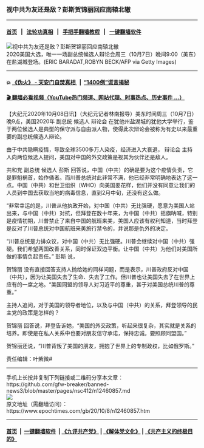### 视中共为友还是敌？彭斯贺锦丽回应南辕北辙
------------------------

#### [首页](https://github.com/gfw-breaker/banned-news3/blob/master/README.md) &nbsp;&nbsp;|&nbsp;&nbsp; [法轮功真相](https://github.com/begood0513/basic/blob/master/README.md)  &nbsp;&nbsp;|&nbsp;&nbsp; [手把手翻墙教程](https://github.com/gfw-breaker/guides/wiki)  &nbsp;&nbsp;|&nbsp;&nbsp; [一键翻墙软件](https://github.com/gfw-breaker/nogfw/blob/master/README.md)  



<div><img alt="视中共为友还是敌？彭斯贺锦丽回应南辕北辙" class="attachment-djy_600_400 size-djy_600_400 wp-post-image" src="https://i.epochtimes.com/assets/uploads/2020/10/GettyImages-1228947644-600x400.jpg"/>
<div class="caption">
 2020美国大选，唯一一场副总统候选人辩论会周三（10月7日）晚间9:00（美东）在盐湖城登场。(ERIC BARADAT,ROBYN BECK/AFP via Getty Images)
</div></div><hr/>

#### 💥 [《伪火》 - 天安门自焚真相 ](http://158.247.195.190:10000/videos/blog/weihuo.html)&nbsp; |&nbsp; [“1400例”谎言揭秘  ](http://158.247.195.190:10000/videos/blog/jiexi1400.html)

#### [ 🎬  翻墙必看视频（YouTube热门频道、网站代理、时事热点、历史事件 ...）](https://github.com/gfw-breaker/links/blob/master/banned.md)

<div><p>
 【大纪元2020年10月08日讯】（大纪元记者林南报导）美东时间周三（10月7日）晚9点，美国2020年
 <ok href="https://www.epochtimes.com/gb/tag/%E5%89%AF%E6%80%BB%E7%BB%9F.html">
  副总统
 </ok>
 候选人
 <ok href="https://www.epochtimes.com/gb/tag/%E8%BE%A9%E8%AE%BA%E4%BC%9A.html">
  辩论会
 </ok>
 在犹他州盐湖城的犹他大学举行，鉴于两位候选人是典型的保守派与自由派人物，使得此次辩论会被称为有史以来最重要的副总统候选人辩论。
</p>
<p style="text-align: center;">
</p>
<p>
 由于中共隐瞒疫情，导致全球3500多万人染疫，经济进入大衰退，
 <ok href="https://www.epochtimes.com/gb/tag/%E8%BE%A9%E8%AE%BA%E4%BC%9A.html">
  辩论会
 </ok>
 主持人向两位候选人提问，美国对中国的外交政策是视其为伙伴还是敌人。
</p>
<p>
 共和党
 <ok href="https://www.epochtimes.com/gb/tag/%E5%89%AF%E6%80%BB%E7%BB%9F.html">
  副总统
 </ok>
 候选人
 <ok href="https://www.epochtimes.com/gb/tag/%E5%BD%AD%E6%96%AF.html">
  彭斯
 </ok>
 回答说，中国（中共）的确是要为这个疫情负责，它是罪魁祸首，始作俑者。而川普总统对此非常不满，他已经非常明确地表达了这一点。中国（中共）和世卫组织（WHO）向美国耍花样，他们并没有同意让我们的人员到中国去获取当地的病毒信息，直到2月中旬，还没有这么做。
</p>
<p>
 “非常幸运的是，川普从他执政开始，对中国（中共）无比强硬，愿意为美国人站出来，与中国（中共）对抗，但拜登在数十年来，为中国（中共）摇旗呐喊，特别是疫情初期，川普禁止了来自中国的航班来美，美国人应该有权利知道，当时拜登是反对了川普总统对中国航班来美旅行禁令的，并说那是仇外的决定。
</p>
<p>
 “川普总统是力排众议，对中国（中共）无比强硬。川普会继续对中国（中共）强硬。我们希望两国改善关系，同时保证双边平衡。让中国（中共）为他们对美国所做的事情负起责任。”
 <ok href="https://www.epochtimes.com/gb/tag/%E5%BD%AD%E6%96%AF.html">
  彭斯
 </ok>
 说，
</p>
<p>
 <ok href="https://www.epochtimes.com/gb/tag/%E8%B4%BA%E9%94%A6%E4%B8%BD.html">
  贺锦丽
 </ok>
 没有直接回答支持人抛给她的同样问题，而是表示，川普政府反对中国（中共），因为让美国失去了生命、失去了工作。但川普也让美国失去了在世界上应有的一席之地。“美国同盟的领导人对习近平的尊重，甚于对美国总统川普的尊重。”
</p>
<p>
 主持人追问，对于美国的领导者地位，以及与中国（中共）的关系，拜登领导的民主党的政策是怎样的？
</p>
<p>
 <ok href="https://www.epochtimes.com/gb/tag/%E8%B4%BA%E9%94%A6%E4%B8%BD.html">
  贺锦丽
 </ok>
 回答说，拜登告诉她，“美国的外交政策，听起来很复杂，其实就是关系的培养。即使是在私人关系中也要对朋友信守承诺，保持忠诚。要照顾同盟国。”
</p>
<p>
 贺锦丽还说，“川普背叛了美国的朋友，拥抱了世界上的专制政权，比如俄罗斯。”
</p>
<p>
 责任编辑：叶紫微#
</p>
</div>
<hr/>
手机上长按并复制下列链接或二维码分享本文章：<br/>
https://github.com/gfw-breaker/banned-news3/blob/master/pages/nsc412/n12460857.md <br/>
<a href='https://github.com/gfw-breaker/banned-news3/blob/master/pages/nsc412/n12460857.md'><img src='https://github.com/gfw-breaker/banned-news3/blob/master/pages/nsc412/n12460857.md.png'/></a> <br/>
原文地址（需翻墙访问）：https://www.epochtimes.com/gb/20/10/8/n12460857.htm


------------------------
#### [首页](https://github.com/gfw-breaker/banned-news3/blob/master/README.md) &nbsp;|&nbsp; [一键翻墙软件](https://github.com/gfw-breaker/nogfw/blob/master/README.md) &nbsp;| [《九评共产党》](https://github.com/gfw-breaker/9ping.md/blob/master/README.md#九评之一评共产党是什么) | [《解体党文化》](https://github.com/gfw-breaker/jtdwh.md/blob/master/README.md) | [《共产主义的终极目的》](https://github.com/gfw-breaker/gczydzjmd.md/blob/master/README.md)


<img src='http://gfw-breaker.win/banned-news3/pages/nsc412/n12460857.md' width='0px' height='0px'/>